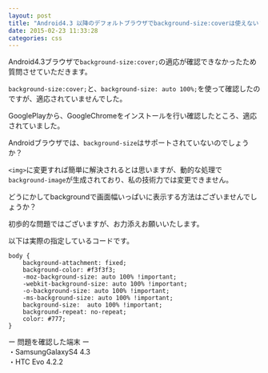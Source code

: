 ```yaml
---
layout: post
title: "Android4.3 以降のデフォルトブラウザでbackground-size:coverは使えない？"
date: 2015-02-23 11:33:28
categories: css
---
```

<p>Android4.3ブラウザで<code>background-size:cover;</code>の適応が確認できなかったため質問させていただきます。</p>

<p><code>background-size:cover;</code>と、<code>background-size: auto 100%;</code>を使って確認したのですが、適応されていませんでした。</p>

<p>GooglePlayから、GoogleChromeをインストールを行い確認したところ、適応されていました。</p>

<p>Androidブラウザでは、<code>background-size</code>はサポートされていないのでしょうか？</p>

<p><code>&lt;img&gt;</code>に変更すれば簡単に解決されるとは思いますが、動的な処理で<code>background-image</code>が生成されており、私の技術力では変更できません。</p>

<p>どうにかしてbackgroundで画面幅いっぱいに表示する方法はございませんでしょうか？</p>

<p>初歩的な問題ではございますが、お力添えお願いいたします。</p>

<p>以下は実際の指定しているコードです。</p>

<pre><code>body {
    background-attachment: fixed;
    background-color: #f3f3f3;
    -moz-background-size: auto 100% !important;
    -webkit-background-size: auto 100% !important;
    -o-background-size: auto 100% !important;
    -ms-background-size: auto 100% !important;
    background-size:  auto 100% !important;
    background-repeat: no-repeat;
    color: #777;
}
</code></pre>

<p>ー 問題を確認した端末 ー<br>
・SamsungGalaxyS4 4.3<br>
・HTC Evo 4.2.2</p>
